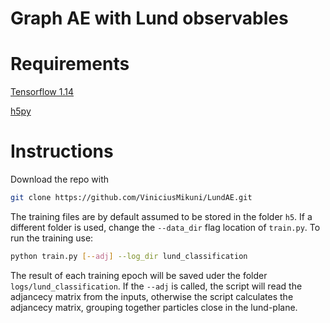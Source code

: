 # Graph AE with Lund observables

# Requirements

[Tensorflow 1.14](https://www.tensorflow.org/)

[h5py](https://www.h5py.org/)

# Instructions

Download the repo with 

```bash
git clone https://github.com/ViniciusMikuni/LundAE.git
```

The training files are by default assumed to be stored in the folder ```h5```. If a different folder is used, change the ```--data_dir``` flag location of ```train.py```.
To run the training use:
```bash
python train.py [--adj] --log_dir lund_classification
```

The result of each training epoch will be saved uder the folder ```logs/lund_classification```. If the ```--adj``` is called, the script will read the adjancecy matrix from the inputs, otherwise the script calculates the adjancecy matrix, grouping together particles close in the lund-plane.